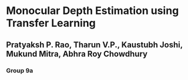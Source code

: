 # Monocular Depth Estimation using Transfer Learning
## Pratyaksh P. Rao, Tharun V.P., Kaustubh Joshi, Mukund Mitra, Abhra Roy Chowdhury
### Group 9a
